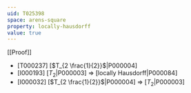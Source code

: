 ```yaml
---
uid: T025398
space: arens-square
property: locally-hausdorff
value: true
---
```

[[Proof]]

* [T000237] [$T_{2 \frac{1}{2}}$|P000004]
* [I000193] [$T_2$|P000003] => [locally Hausdorff|P000084]
* [I000032] [$T_{2 \frac{1}{2}}$|P000004] => [$T_2$|P000003]

